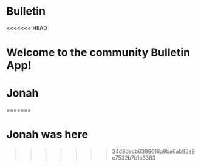 # Bulletin
<<<<<<< HEAD
# Welcome to the community Bulletin App!
# Jonah 
=======
# Jonah was here
>>>>>>> 34d8decb6386616a9ba6ab85e9e7532b7b1a3383
